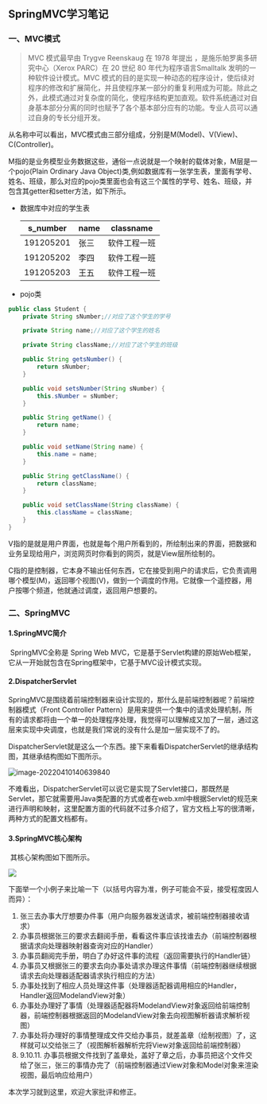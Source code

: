 ## SpringMVC学习笔记



### 一、MVC模式

>MVC 模式最早由 Trygve Reenskaug 在 1978 年提出 ，是施乐帕罗奥多研究中心（Xerox PARC）在 20 世纪 80 年代为程序语言Smalltalk 发明的一种软件设计模式。MVC 模式的目的是实现一种动态的程序设计，使后续对程序的修改和扩展简化，并且使程序某一部分的重复利用成为可能。除此之外，此模式通过对复杂度的简化，使程序结构更加直观。软件系统通过对自身基本部分分离的同时也赋予了各个基本部分应有的功能。专业人员可以通过自身的专长分组开发。

​	从名称中可以看出，MVC模式由三部分组成，分别是M(Model)、V(View)、C(Controller)。

​	M指的是业务模型业务数据这些，通俗一点说就是一个映射的载体对象，M层是一个pojo(Plain Ordinary Java Object)类,例如数据库有一张学生表，里面有学号、姓名、班级，那么对应的pojo类里面也会有这三个属性的学号、姓名、班级，并包含其getter和setter方法，如下所示。



- 数据库中对应的学生表

  | s_number  | name | classname    |
  | --------- | ---- | ------------ |
  | 191205201 | 张三 | 软件工程一班 |
  | 191205202 | 李四 | 软件工程一班 |
  | 191205203 | 王五 | 软件工程一班 |

- pojo类

```java
public class Student {
    private String sNumber;//对应了这个学生的学号

    private String name;//对应了这个学生的姓名

    private String className;//对应了这个学生的班级

    public String getsNumber() {
        return sNumber;
    }

    public void setsNumber(String sNumber) {
        this.sNumber = sNumber;
    }

    public String getName() {
        return name;
    }

    public void setName(String name) {
        this.name = name;
    }

    public String getClassName() {
        return className;
    }

    public void setClassName(String className) {
        this.className = className;
    }
}
```



​	V指的是就是用户界面，也就是每个用户所看到的，所绘制出来的界面，把数据和业务呈现给用户，浏览网页时你看到的网页，就是View层所绘制的。



​	C指的是控制器，它本身不输出任何东西，它在接受到用户的请求后，它负责调用哪个模型(M)，返回哪个视图(V)，做到一个调度的作用。它就像一个遥控器，用户按哪个频道，他就通过调度，返回用户想要的。



### 二、SpringMVC

#### 1.SpringMVC简介

​	SpringMVC全称是 Spring Web MVC，它是基于Servlet构建的原始Web框架，它从一开始就包含在Spring框架中，它基于MVC设计模式实现。

#### 2.DispatcherServlet

​	SpringMVC是围绕着前端控制器来设计实现的，那什么是前端控制器呢？前端控制器模式（Front Controller Pattern）是用来提供一个集中的请求处理机制，所有的请求都将由一个单一的处理程序处理，我觉得可以理解成又加了一层，通过这层来实现中央调度，也就是我们常说的没有什么是加一层实现不了的。

​	DispatcherServlet就是这么一个东西。接下来看看DispatcherServlet的继承结构图，其继承结构图如下图所示。

![image-20220410140639840](C:\Users\BaiQingyang\AppData\Roaming\Typora\typora-user-images\image-20220410140639840.png)

​	不难看出，DispatcherServlet可以说它是实现了Servlet接口，那既然是Servlet，那它就需要用Java类配置的方式或者在web.xml中根据Servlet的规范来进行声明和映射，这里配置方面的代码就不过多介绍了，官方文档上写的很清晰，两种方式的配置文档都有。

#### 3.SpringMVC核心架构

​	其核心架构图如下图所示。

![](D:\File\photos\临时图片\springmvc架构图.png)



下面举一个小例子来比喻一下（以括号内容为准，例子可能会不妥，接受程度因人而异）：

1. 张三去办事大厅想要办件事（用户向服务器发送请求，被前端控制器接收请求）
2. 办事员根据张三的要求去翻阅手册，看看这件事应该找谁去办（前端控制器根据请求向处理器映射器查询对应的Handler）
3. 办事员翻阅完手册，明白了办好这件事的流程（返回需要执行的Handler链）
4. 办事员又根据张三的要求去向办事处请求办理这件事情（前端控制器继续根据请求去向处理器适配器请求执行相应的方法）
5. 办事处找到了相应人员处理这件事（处理器适配器调用相应的Handler，Handler返回ModelandView对象）
6. 办事处办理好了事情（处理器适配器将ModelandView对象返回给前端控制器，前端控制器根据返回的ModelandView对象去向视图解析器请求解析视图）
7. 办事处将办理好的事情整理成文件交给办事员，就差盖章（绘制视图）了，这样就可以交给张三了（视图解析器解析完将View对象返回给前端控制器）
8. 9.10.11. 办事员根据文件找到了盖章处，盖好了章之后，办事员把这个文件交给了张三，张三的事情办完了（前端控制器通过View对象和Model对象来渲染视图，最后响应给用户）

本次学习就到这里，欢迎大家批评和修正。